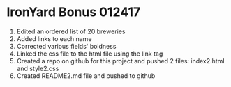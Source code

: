 # IronYard Bonus 012417
1. Edited an ordered list of 20 breweries
2. Added links to each name
3. Corrected various fields' boldness
4. Linked the css file to the html file using the link tag
5. Created a repo on github for this project and pushed 2 files:
   index2.html and style2.css
6. Created README2.md file and pushed to github
